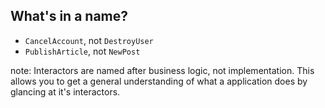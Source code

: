 ##  What&#39;s in a name?

- `CancelAccount`, not `DestroyUser`
- `PublishArticle`, not `NewPost`

note:
    Interactors are named after business logic, not implementation.
    This allows you to get a general understanding of what a application does by glancing at it's interactors.
